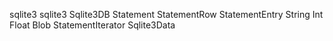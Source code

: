 sqlite3
	sqlite3
		Sqlite3DB
		Statement
		StatementRow
		StatementEntry
		String
		Int
		Float
		Blob
		StatementIterator
		Sqlite3Data
